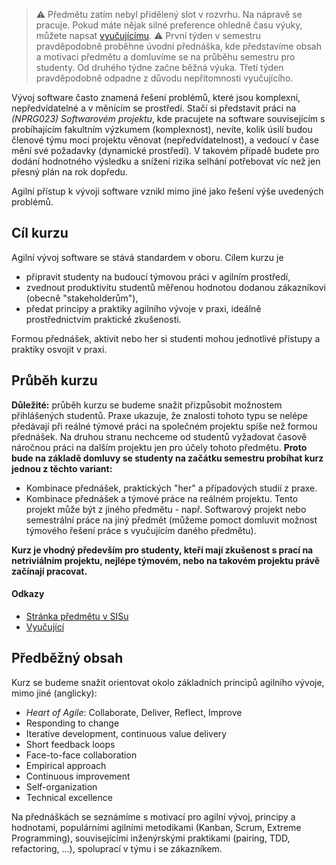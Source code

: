 
> ⚠️ Předmětu zatím nebyl přidělený slot v rozvrhu. Na nápravě se pracuje. Pokud máte nějak silné preference ohledně času výuky, můžete napsat [vyučujícímu](http://www.ksi.mff.cuni.cz/en/~michelfeit).
> ⚠️ První týden v semestru pravděpodobně proběhne úvodní přednáška, kde představíme obsah a motivaci předmětu a domluvíme se na průběhu semestru pro studenty. 
> Od druhého týdne začne běžná výuka. Třetí týden pravděpodobně odpadne z důvodu nepřítomnosti vyučujícího.

Vývoj software často znamená řešení problémů, které jsou komplexní, nepředvídatelné a v měnícím se prostředí.
Stačí si představit práci na _(NPRG023) Softwarovém projektu_, kde pracujete na software souvisejícím s probíhajícím fakultním výzkumem (komplexnost),
nevíte, kolik úsilí budou členové týmu moci projektu věnovat (nepředvídatelnost), a vedoucí v čase mění své požadavky (dynamické prostředí).
V takovém případě budete pro dodání hodnotného výsledku a snížení rizika selhání potřebovat víc než jen přesný plán na rok dopředu.

Agilní přístup k vývoji software vznikl mimo jiné jako řešení výše uvedených problémů.

## Cíl kurzu
Agilní vývoj software se stává standardem v oboru. Cílem kurzu je

* připravit studenty na budoucí týmovou práci v agilním prostředí,
* zvednout produktivitu studentů měřenou hodnotou dodanou zákazníkovi (obecně "stakeholderům"),
* předat principy a praktiky agilního vývoje v praxi, ideálně prostřednictvím praktické zkušenosti.


Formou přednášek, aktivit nebo her si studenti mohou jednotlivé přístupy a praktiky osvojit v praxi.

## Průběh kurzu
**Důležité:** průběh kurzu se budeme snažit přizpůsobit možnostem přihlášených studentů.
Praxe ukazuje, že znalosti tohoto typu se nelépe předávají při reálné týmové práci na společném projektu spíše než formou přednášek.
Na druhou stranu nechceme od studentů vyžadovat časově náročnou práci na dalším projektu jen pro účely tohoto předmětu.
**Proto bude na základě domluvy se studenty na začátku semestru probíhat kurz jednou z těchto variant:**

* Kombinace přednášek, praktických "her" a případových studií z praxe.
* Kombinace přednášek a týmové práce na reálném projektu.
  Tento projekt může být z jiného předmětu - např. Softwarový projekt nebo semestrální práce na jiný předmět (můžeme pomoct domluvit možnost týmového řešení práce s vyučujícím daného předmětu).


**Kurz je vhodný především pro studenty, kteří mají zkušenost s prací na netriviálním projektu, nejlépe týmovém, nebo na takovém projektu právě začínají pracovat.**

#### Odkazy
* [Stránka předmětu v SISu](https://is.cuni.cz/studium/predmety/index.php?do=predmet&kod=NSWI172)
* [Vyučující](http://www.ksi.mff.cuni.cz/en/~michelfeit)

## Předběžný obsah
Kurz se budeme snažit orientovat okolo základních principů agilního vývoje, mimo jiné (anglicky):
* _Heart of Agile_: Collaborate, Deliver, Reflect, Improve
* Responding to change
* Iterative development, continuous value delivery
* Short feedback loops
* Face-to-face collaboration
* Empirical approach
* Continuous improvement
* Self-organization
* Technical excellence

Na přednáškách se seznámíme s motivací pro agilní vývoj, principy a hodnotami, populárními agilními metodikami (Kanban, Scrum, Extreme Programming), souvisejícími inženýrskými praktikami (pairing, TDD, refactoring, ...), spoluprací v týmu i se zákazníkem.

